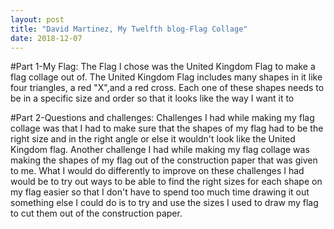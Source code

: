 ```yaml
---
layout: post
title: "David Martinez, My Twelfth blog-Flag Collage"
date: 2018-12-07
---
```


#Part 1-My Flag:
The Flag I chose was the United Kingdom Flag to make a flag collage out of. The United Kingdom Flag includes many shapes in it like four triangles, a red "X",and a red cross. Each one of these shapes needs to be in a specific size and order so that it looks like the way I want it to

#Part 2-Questions and challenges:
Challenges I had while making my flag collage was that I had to make sure that the shapes of my flag had to be the right size and in the right angle or else it wouldn't look like the United Kingdom flag. Another challenge I had while making my flag collage was making the shapes of my flag out of the construction paper that was given to me. What I would do differently to improve on these challenges I had would be to try out ways to be able to find the right sizes for each shape on my flag easier so that I don't have to spend too much time drawing it out something else I could do is to try and use the sizes I used to draw my flag to cut them out of the construction paper.
